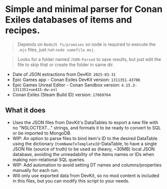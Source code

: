 # Simple and minimal parser for Conan Exiles databases of items and recipes.

> Depends on `NodeJS fs/promises` so node is required to execute the `.mjs` files, just run `node somefile.msj`.

> Looks for a folder named `JSON-Parsed` to save results, but just edit the file to skip that or create the folder in same dir.

* Date of JSON extractions from DevKit: `2025-03-31`
* Epic Games app - Conan Exiles DevKit version: `1311351.43706`
* Epic Games Unreal Editor - Conan Sandbox version: `4.15.3-1311351+ue415-dw-osl`
* Conan Exiles (Steam Build ID) version: `17669764`

## What it does

* Uses the JSON files from DevKit's DataTables to export a new file with no "NSLOCTEXT..." strings, and formats it to be ready to convert to SQL or be imported to MongoDB.
* WIP: An option to parse files to bind item's ID to the desired DataTable using the dictionary `ItemNameToTemplateID`-DataTable, to have a single JSON file (source of truth) to be used as (heavy, ~30MB) local JSON database, avoiding the unreadability of the items names or IDs when making non-relational SQL queries.
* WIP: Add automation to avoid setting DT names and columns/properties manually for each run.
* Will only use exported data from DevKit, so no mod content is included in this files, but you can modify this script to your needs.
